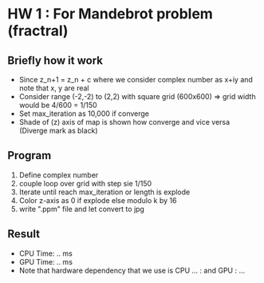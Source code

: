 # HW 1 : For Mandebrot problem (fractral)
## Briefly how it work 
* Since z_n+1 = z_n + c where we consider complex number as x+iy and note that x, y are real
* Consider range (-2,-2) to (2,2) with square grid (600x600) => grid width would be 4/600 = 1/150
* Set max_iteration as 10,000 if converge
* Shade of (z) axis of map is shown how converge and vice versa (Diverge mark as black)

## Program
1. Define complex number
2. couple loop over grid with step sie 1/150
3. Iterate until reach max_iteration or length is explode
4. Color z-axis as 0 if explode else modulo k by 16
5. write ".ppm" file and let convert to jpg

## Result
* CPU Time: .. ms 
* GPU Time: .. ms
* Note that hardware dependency that we use is CPU ... : and GPU : ...